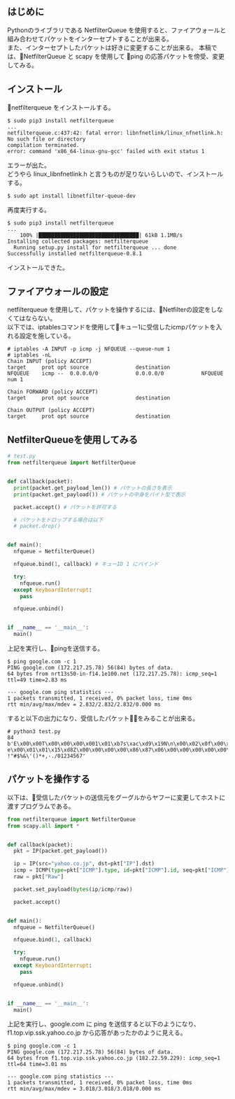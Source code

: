 
## はじめに
Pythonのライブラリである NetfilterQueue を使用すると、ファイアウォールと組み合わせてパケットをインターセプトすることが出来る。  
また、インターセプトしたパケットは好きに変更することが出来る。
本稿では、NetfilterQueue と scapy を使用して ping の応答パケットを傍受、変更してみる。

## インストール

netfilterqueue をインストールする。
```
$ sudo pip3 install netfilterqueue
...
netfilterqueue.c:437:42: fatal error: libnfnetlink/linux_nfnetlink.h: No such file or directory
compilation terminated.
error: command 'x86_64-linux-gnu-gcc' failed with exit status 1
```

エラーが出た。  
どうやら linux_libnfnetlink.h と言うものが足りないらしいので、インストールする。

```
$ sudo apt install libnetfilter-queue-dev
```

再度実行する。

```
$ sudo pip3 install netfilterqueue
...
    100% |████████████████████████████████| 61kB 1.1MB/s
Installing collected packages: netfilterqueue
  Running setup.py install for netfilterqueue ... done
Successfully installed netfilterqueue-0.8.1
```
インストールできた。


## ファイアウォールの設定
netfilterqueue を使用して、パケットを操作するには、Netfilterの設定をしなくてはならない。  
以下では、iptablesコマンドを使用してキュー1に受信したicmpパケットを入れる設定を施している。

```
# iptables -A INPUT -p icmp -j NFQUEUE --queue-num 1
# iptables -nL
Chain INPUT (policy ACCEPT)
target     prot opt source               destination         
NFQUEUE    icmp --  0.0.0.0/0            0.0.0.0/0            NFQUEUE num 1

Chain FORWARD (policy ACCEPT)
target     prot opt source               destination         

Chain OUTPUT (policy ACCEPT)
target     prot opt source               destination  
```

## NetfilterQueueを使用してみる

```python
# test.py
from netfilterqueue import NetfilterQueue


def callback(packet):
  print(packet.get_payload_len()) # パケットの長さを表示
  print(packet.get_payload()) # パケットの中身をバイト型で表示

  packet.accept() # パケットを許可する

  # パケットをドロップする場合は以下
  # packet.drop()


def main():
  nfqueue = NetfilterQueue()

  nfqueue.bind(1, callback) # キューID 1 にバインド

  try:
    nfqueue.run()
  except KeyboardInterrupt:
    pass

  nfqueue.unbind()


if __name__ == '__main__':
  main()
```

上記を実行し、pingを送信する。

```
$ ping google.com -c 1
PING google.com (172.217.25.78) 56(84) bytes of data.
64 bytes from nrt13s50-in-f14.1e100.net (172.217.25.78): icmp_seq=1 ttl=49 time=2.83 ms

--- google.com ping statistics ---
1 packets transmitted, 1 received, 0% packet loss, time 0ms
rtt min/avg/max/mdev = 2.832/2.832/2.832/0.000 ms
```

すると以下の出力になり、受信したパケットをみることが出来る。
```
# python3 test.py
84
b'E\x00\x00T\x00\x00\x00\x001\x01\xb7s\xac\xd9\x19N\n\x00\x02\x0f\x00\x00\xba\xcf e\x00\x01\x01\x15\xd8Z\x00\x00\x00\x00\x86\x87\x06\x00\x00\x00\x00\x00\x10\x11\x12\x13\x14\x15\x16\x17\x18\x19\x1a\x1b\x1c\x1d\x1e\x1f !"#$%&\'()*+,-./01234567'
```

## パケットを操作する
以下は、受信したパケットの送信元をグーグルからヤフーに変更してホストに渡すプログラムである。

```python
from netfilterqueue import NetfilterQueue
from scapy.all import *


def callback(packet):
  pkt = IP(packet.get_payload())

  ip = IP(src="yahoo.co.jp", dst=pkt["IP"].dst)
  icmp = ICMP(type=pkt["ICMP"].type, id=pkt["ICMP"].id, seq=pkt["ICMP"].seq)
  raw = pkt["Raw"]

  packet.set_payload(bytes(ip/icmp/raw))

  packet.accept()


def main():
  nfqueue = NetfilterQueue()

  nfqueue.bind(1, callback)

  try:
    nfqueue.run()
  except KeyboardInterrupt:
    pass

  nfqueue.unbind()


if __name__ == '__main__':
  main()
```

上記を実行し、google.com に ping を送信すると以下のようになり、f1.top.vip.ssk.yahoo.co.jp から応答があったかのように見える。

```
$ ping google.com -c 1
PING google.com (172.217.25.78) 56(84) bytes of data.
64 bytes from f1.top.vip.ssk.yahoo.co.jp (182.22.59.229): icmp_seq=1 ttl=64 time=3.01 ms

--- google.com ping statistics ---
1 packets transmitted, 1 received, 0% packet loss, time 0ms
rtt min/avg/max/mdev = 3.018/3.018/3.018/0.000 ms
```
